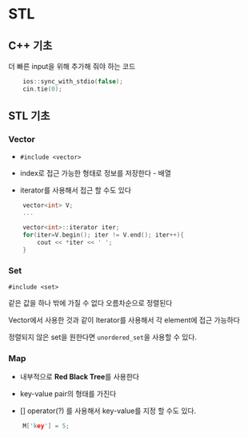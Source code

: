 # STL

## C++ 기초

더 빠른 input을 위해 추가해 줘야 하는 코드
```c++
    ios::sync_with_stdio(false);
    cin.tie(0);
```

## STL 기초
### Vector

 - `#include <vector>`

 - index로 접근 가능한 형태로 정보를 저장한다 - 배열

 - iterator를 사용해서 접근 할 수도 있다
```c++
    vector<int> V;
    ...

    vector<int>::iterator iter;
    for(iter=V.begin(); iter != V.end(); iter++){
        cout << *iter << ' ';
    }
```

### Set

`#include <set>`

같은 값을 하나 밖에 가질 수 없다
오름차순으로 정렬된다

Vector에서 사용한 것과 같이 Iterator를 사용해서 각 element에 접근 가능하다

정렬되지 않은 set을 원한다면 `unordered_set`을 사용할 수 있다.

### Map
 - 내부적으로 **Red Black Tree**를 사용한다

 - key-value pair의 형태를 가진다

 - [] operator(?) 를 사용해서 key-value를 지정 할 수도 있다.

```c++
    M['key'] = 5;
```

### 